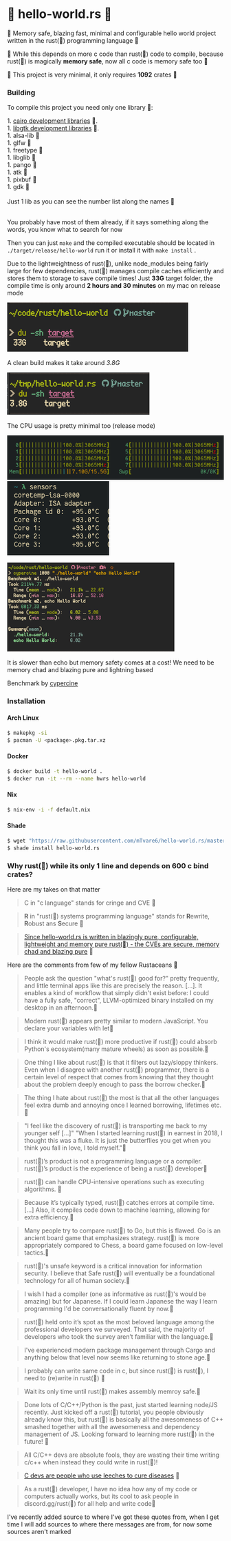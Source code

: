 # 🚀 hello-world.rs 🚀

🚀 Memory safe, blazing fast, minimal and configurable hello world project written in the rust(🚀) programming language 🚀

🚀 While this depends on more c code than rust(🚀) code to compile, because rust(🚀) is magically **memory safe**, now all c code is memory safe too 🚀

🚀 This project is very minimal, it only requires **1092** crates 🚀

### Building

To compile this project you need only one library 🚀:

<div>1. <a href="https://www.cairographics.org/download/">cairo development libraries</a> 🚀.</div>
<div>1. <a href="https://www.gtk.org/docs/installations/">libgtk development libraries</a> 🚀.</div>
<div>1. alsa-lib 🚀</div>
<div>1. glfw 🚀</div>
<div>1. freetype 🚀</div>
<div>1. libglib 🚀</div>
<div>1. pango 🚀</div>
<div>1. atk 🚀</div>
<div>1. pixbuf 🚀</div>
<div>1. gdk 🚀</div>
</br>
<div>Just 1 lib as you can see the number list along the names 🚀</div>
</br>

You probably have most of them already, if it says something along the words, you know what to search for now

Then you can just `make` and the compiled executable should be located in `./target/release/hello-world` run it or install it with `make install`
.

Due to the lightweightness of rust(🚀), unlike node_modules being fairly large for few dependencies, rust(🚀) manages compile caches efficiently and stores them to storage to save compile times! Just **33G** target folder, the compile time is only around **2 hours and 30 minutes** on my mac on release mode

![🚀](/ast/before.png)

A clean build makes it take around _3.8G_

![🚀](/ast/after.png)

The CPU usage is pretty minimal too (release mode)

![🚀](/ast/cpu_usage.png)
![🚀](/ast/cpu_temp.png)

![🚀](/ast/lib_benchmark.png)

It is slower than echo but memory safety comes at a cost! We need to be memory chad and blazing pure and lightning based

Benchmark by [cypercine](https://github.com/mTvare6/cypercine)

### Installation

#### Arch Linux

```sh
$ makepkg -si
$ pacman -U <package>.pkg.tar.xz
```

#### Docker

```sh
$ docker build -t hello-world .
$ docker run -it --rm --name hwrs hello-world
```

#### Nix

```sh
$ nix-env -i -f default.nix
```

#### Shade

```sh
$ wget "https://raw.githubusercontent.com/mTvare6/hello-world.rs/master/hello-world.rs-buildscript" -O <prefix>/user/main/hello-world.rs
$ shade install hello-world.rs
```

### Why rust(🚀) while its only 1 line and depends on 600 c bind crates?

Here are my takes on that matter

> C in "c language" stands for cringe and CVE 🚀

> **R** in "rust(🚀) systems programming language" stands for **R**ewrite, **R**obust ans **S**ecure 🚀

> [Since hello-world.rs is written in blazingly pure, configurable, lightweight and memory pure rust(🚀) - the CVEs are secure, memory chad and blazing pure](https://github.com/mTvare6/hello-world.rs/issues/) 🚀


Here are the comments from few of my fellow Rustaceans 🚀

> People ask the question "what's rust(🚀) good for?" pretty frequently, and little terminal apps like this are precisely the reason. [...]. It enables a kind of workflow that simply didn't exist before: I could have a fully safe, "correct", LLVM-optimized binary installed on my desktop in an afternoon.🚀

> Modern rust(🚀) appears pretty similar to modern JavaScript. You declare your variables with let🚀

> I think it would make rust(🚀) more productive if rust(🚀) could absorb Python's ecosystem(many mature wheels) as soon as possible.🚀

> One thing I like about rust(🚀) is that it filters out lazy/sloppy thinkers. Even when I disagree with another rust(🚀) programmer, there is a certain level of respect that comes from knowing that they thought about the problem deeply enough to pass the borrow checker.🚀

> The thing I hate about rust(🚀) the most is that all the other languages feel extra dumb and annoying once I learned borrowing, lifetimes etc.🚀

> "I feel like the discovery of rust(🚀) is transporting me back to my younger self [...]" "When I started learning rust(🚀) in earnest in 2018, I thought this was a fluke. It is just the butterflies you get when you think you fall in love, I told myself."🚀

> rust(🚀)’s product is not a programming language or a compiler. rust(🚀)’s product is the experience of being a rust(🚀) developer🚀

> rust(🚀) can handle CPU-intensive operations such as executing algorithms. 🚀

> Because it’s typically typed, rust(🚀) catches errors at compile time. [...] Also, it compiles code down to machine learning, allowing for extra efficiency.🚀

> Many people try to compare rust(🚀) to Go, but this is flawed. Go is an ancient board game that emphasizes strategy. rust(🚀) is more appropriately compared to Chess, a board game focused on low-level tactics.🚀

> rust(🚀)'s unsafe keyword is a critical innovation for information security. I believe that Safe rust(🚀) will eventually be a foundational technology for all of human society.🚀

> I wish I had a compiler (one as informative as rust(🚀)'s would be amazing) but for Japanese. If I could learn Japanese the way I learn programming I'd be conversationally fluent by now.🚀

> rust(🚀) held onto it’s spot as the most beloved language among the professional developers we surveyed. That said, the majority of developers who took the survey aren’t familiar with the language.🚀

> I've experienced modern package management through Cargo and anything below that level now seems like returning to stone age.🚀

> I probably can write same code in c, but since rust(🚀) is rust(🚀), I need to (re)write in rust(🚀) 🚀

> Wait its only time until rust(🚀) makes assembly memroy safe.🚀

> Done lots of C/C++/Python is the past, just started learning node/JS recently. Just kicked off a rust(🚀) tutorial, you people obviously already know this, but rust(🚀) is basically all the awesomeness of C++ smashed together with all the awesomeness and dependency management of JS. Looking forward to learning more rust(🚀) in the future! 🚀

> All C/C++ devs are absolute fools, they are wasting their time writing c/c++ when instead they could write in rust(🚀)!

> [C devs are people who use leeches to cure diseases](https://matrix.to/#/!CkLhFPTTdUYTfxSNGd:libera.chat/$nlVNx5d4nW6dNd7Y_0M6feEdwln2xU_mIUOivwJaXgM?via=libera.chat&via=matrix.org&via=halogen.city) 🚀

> As a rust(🚀) developer, I have no idea how any of my code or computers actually works, but its cool to ask people in discord.gg/rust(🚀) for all help and write code🚀

I've recently added source to where I've got these quotes from, when I get time I will add sources to where there messages are from, for now some sources aren't marked
